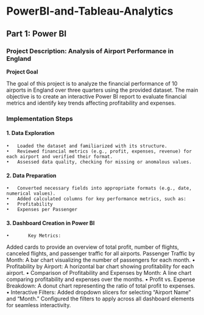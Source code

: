 # PowerBI-and-Tableau-Analytics
## Part 1: Power BI 

### Project Description: Analysis of Airport Performance in England

**Project Goal**

The goal of this project is to analyze the financial performance of 10 airports in England over three quarters using the provided dataset. The main objective is to create an interactive Power BI report to evaluate financial metrics and identify key trends affecting profitability and expenses.

### Implementation Steps

#### 1. Data Exploration
	•	Loaded the dataset and familiarized with its structure.
	•	Reviewed financial metrics (e.g., profit, expenses, revenue) for each airport and verified their format.
	•	Assessed data quality, checking for missing or anomalous values.

#### 2. Data Preparation
	•	Converted necessary fields into appropriate formats (e.g., date, numerical values).
	•	Added calculated columns for key performance metrics, such as:
	•	Profitability
	•	Expenses per Passenger

#### 3. Dashboard Creation in Power BI
	•       Key Metrics:
Added cards to provide an overview of total profit, number of flights, canceled flights, and passenger traffic for all airports.
	Passenger Traffic by Month:
A bar chart visualizing the number of passengers for each month.
	•	Profitability by Airport:
A horizontal bar chart showing profitability for each airport.
	•	Comparison of Profitability and Expenses by Month:
A line chart comparing profitability and expenses over the months.
	•	Profit vs. Expense Breakdown:
A donut chart representing the ratio of total profit to expenses.
	•	Interactive Filters:
Added dropdown slicers for selecting “Airport Name” and “Month.”
Configured the filters to apply across all dashboard elements for seamless interactivity.
